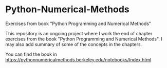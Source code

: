 # Python-Numerical-Methods
Exercises from book "Python Programming and Numerical Methods" 

This repository is an ongoing project where I work the end of chapter exercises from the book "Python Programming and Numerical Methods". 
I may also add summary of some of the concepts in the chapters. 

You can find the book in https://pythonnumericalmethods.berkeley.edu/notebooks/Index.html

